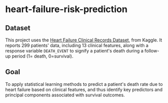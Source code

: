 # heart-failure-risk-prediction

## Dataset
This project uses the [Heart Failure Clinical Records Dataset](https://www.kaggle.com/datasets/andrewmvd/heart-failure-clinical-data/data), from Kaggle. It reports 299 patients' data, including 13 clinical features, along with a response variable `DEATH_EVENT` to signify a patient's death during a follow-up period (1= death, 0=survival).

## Goal
To apply statistical learning methods to predict a patient's death rate due to heart failure based on clinical features, and thus identify key predictors and principal components associated with survival outcomes.

